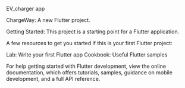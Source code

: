 EV_charger app

ChargeWay:
A new Flutter project.

Getting Started:
This project is a starting point for a Flutter application.

A few resources to get you started if this is your first Flutter project:

Lab: Write your first Flutter app
Cookbook: Useful Flutter samples

For help getting started with Flutter development, view the online documentation, which offers tutorials, samples, guidance on mobile development, and a full API reference.
